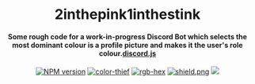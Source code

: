 <div align="center">
<h1>2inthepink1inthestink</h1>
<h4>Some rough code for a work-in-progress Discord Bot which selects the most dominant colour is a profile picture and makes it the user's role colour.<a href=https://github.com/discordjs/discord.js>discord.js</a></h3>
<a href="https://www.npmjs.com/package/discord.js"><img src="https://img.shields.io/badge/Discord.js%20npm-v12.5.1-blue?maxAge=3600" " alt="NPM version" /></a>
<a href="https://github.com/lokesh/color-thief"><img src="https://img.shields.io/badge/Library-color--thief-yellow?maxAge=3600" " alt="color-thief" /></a>
<a href="https://github.com/sindresorhus/rgb-hex"><img src="https://img.shields.io/badge/Library-rgb--hex-yellow?maxAge=3600" " alt="rgb-hex" /></a>
<a href="https://github.com/mousy69/2inthepink1inthestink/blob/main/LICENSE"><img src="https://img.shields.io/badge/License-MIT-green" alt="shield.png"></a>
<img src="https://github.com/mousy69/2inthepink1inthestink/blob/main/example.png?raw=true"/>
</div>

